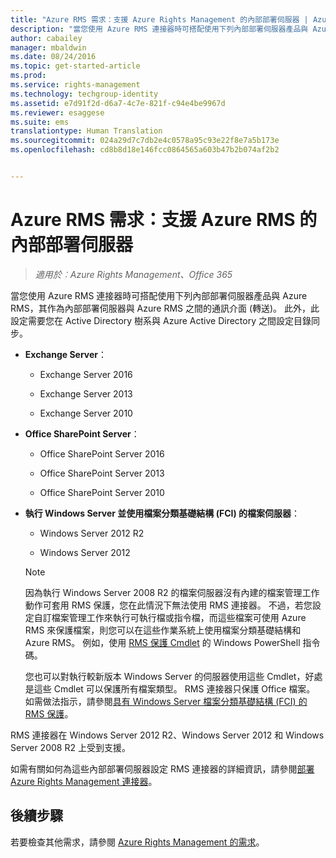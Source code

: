 ```yaml
---
title: "Azure RMS 需求：支援 Azure Rights Management 的內部部署伺服器 | Azure RMS"
description: "當您使用 Azure RMS 連接器時可搭配使用下列內部部署伺服器產品與 Azure RMS，其作為內部部署伺服器與 Azure RMS 之間的通訊介面 (轉送)。 此外，此設定需要您在 Active Directory 樹系與 Azure Active Directory 之間設定目錄同步。"
author: cabailey
manager: mbaldwin
ms.date: 08/24/2016
ms.topic: get-started-article
ms.prod: 
ms.service: rights-management
ms.technology: techgroup-identity
ms.assetid: e7d91f2d-d6a7-4c7e-821f-c94e4be9967d
ms.reviewer: esaggese
ms.suite: ems
translationtype: Human Translation
ms.sourcegitcommit: 024a29d7c7db2e4c0578a95c93e22f8e7a5b173e
ms.openlocfilehash: cd8b8d18e146fcc0864565a603b47b2b074af2b2


---
```



# Azure RMS 需求：支援 Azure RMS 的內部部署伺服器

>*適用於︰Azure Rights Management、Office 365*

當您使用 Azure RMS 連接器時可搭配使用下列內部部署伺服器產品與 Azure RMS，其作為內部部署伺服器與 Azure RMS 之間的通訊介面 (轉送)。 此外，此設定需要您在 Active Directory 樹系與 Azure Active Directory 之間設定目錄同步。

-   **Exchange Server**：

    -   Exchange Server 2016

    -   Exchange Server 2013

    -   Exchange Server 2010

-   **Office SharePoint Server**：

    -   Office SharePoint Server 2016

    -   Office SharePoint Server 2013

    -   Office SharePoint Server 2010

-   **執行 Windows Server 並使用檔案分類基礎結構 (FCI) 的檔案伺服器**：

    -   Windows Server 2012 R2

    -   Windows Server 2012

    > [!NOTE]
    > 因為執行 Windows Server 2008 R2 的檔案伺服器沒有內建的檔案管理工作動作可套用 RMS 保護，您在此情況下無法使用 RMS 連接器。 不過，若您設定自訂檔案管理工作來執行可執行檔或指令檔，而這些檔案可使用 Azure RMS 來保護檔案，則您可以在這些作業系統上使用檔案分類基礎結構和 Azure RMS。 例如，使用 [RMS 保護 Cmdlet](https://msdn.microsoft.com/library/azure/mt433195.aspx) 的 Windows PowerShell 指令碼。
    > 
    > 您也可以對執行較新版本 Windows Server 的伺服器使用這些 Cmdlet，好處是這些 Cmdlet 可以保護所有檔案類型。 RMS 連接器只保護 Office 檔案。 如需做法指示，請參閱[具有 Windows Server 檔案分類基礎結構 (FCI) 的 RMS 保護](../rms-client/configure-fci.md)。

RMS 連接器在 Windows Server 2012 R2、Windows Server 2012 和 Windows Server 2008 R2 上受到支援。

如需有關如何為這些內部部署伺服器設定 RMS 連接器的詳細資訊，請參閱[部署 Azure Rights Management 連接器](../deploy-use/deploy-rms-connector.md)。

## 後續步驟
若要檢查其他需求，請參閱 [Azure Rights Management 的需求](requirements-azure-rms.md)。



<!--HONumber=Aug16_HO4-->


